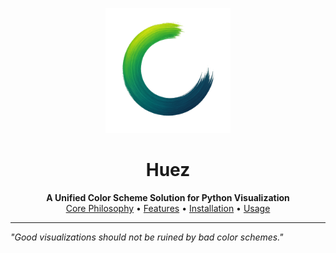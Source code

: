 <p align="center">
  <img src="logo.png" alt="Huez Logo" width="200"/>
</p>

<h1 align="center">Huez</h1>

<p align="center">
  <strong>A Unified Color Scheme Solution for Python Visualization</strong>
  <br />
  <a href="#core-philosophy">Core Philosophy</a> •
  <a href="#features">Features</a> •
  <a href="#installation">Installation</a> •
  <a href="#usage">Usage</a>
</p>


---



*"Good visualizations should not be ruined by bad color schemes."*

